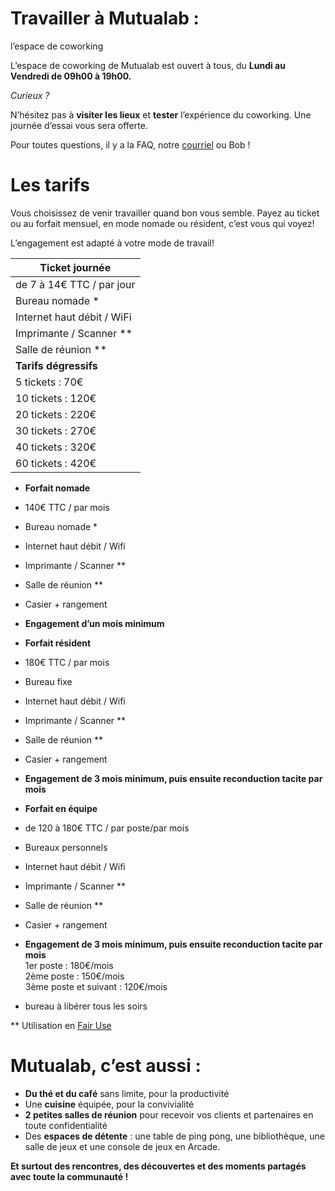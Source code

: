 

# Travailler à Mutualab :  
l’espace de coworking

L’espace de coworking de Mutualab est ouvert à tous, du **Lundi au Vendredi de 09h00 à 19h00.**

_Curieux ?_

N’hésitez pas à **visiter les lieux** et **tester** l’expérience du coworking. Une journée d’essai vous sera offerte.

Pour toutes questions, il y a la FAQ, notre [courriel](mailto:mutualab@coworkinglille.com) ou Bob !

# Les tarifs

Vous choisissez de venir travailler quand bon vous semble. Payez au ticket ou au forfait mensuel, en mode nomade ou résident, c’est vous qui voyez!

L’engagement est adapté à votre mode de travail!

| **Ticket journée** |
|---|
| de 7 à 14€ TTC / par jour |
| Bureau nomade \* |
| Internet haut débit / WiFi |
| Imprimante / Scanner \*\* |
| Salle de réunion \*\* |
| **Tarifs dégressifs**  |
|	5 tickets  : 70€  |
|	10 tickets : 120€  |
|	20 tickets : 220€  |
|	30 tickets : 270€  |
|	40 tickets : 320€  |
|	60 tickets : 420€  |




*   **Forfait nomade**
*   140€ TTC / par mois
*   Bureau nomade *
*   Internet haut débit / Wifi
*   Imprimante / Scanner **
*   Salle de réunion **
*   Casier + rangement
*   **Engagement d’un mois minimum**
	
	
*   **Forfait résident**
*   180€ TTC / par mois
*   Bureau fixe
*   Internet haut débit / Wifi
*   Imprimante / Scanner **
*   Salle de réunion **
*   Casier + rangement
*   **Engagement de 3 mois minimum, puis ensuite reconduction tacite par mois**


*   **Forfait en équipe**
*   de 120 à 180€ TTC / par poste/par mois
*   Bureaux personnels
*   Internet haut débit / Wifi
*   Imprimante / Scanner **
*   Salle de réunion **
*   Casier + rangement
*   **Engagement de 3 mois minimum, puis ensuite reconduction tacite par mois**  
    1er poste : 180€/mois  
    2ème poste : 150€/mois  
    3ème poste et suivant : 120€/mois


* bureau à libérer tous les soirs

** Utilisation en [Fair Use](http://fr.wikipedia.org/wiki/Fair_use "Lire définition du Fair use sur Wikipédia")

# Mutualab, c’est aussi :

*   **Du thé et du café** sans limite, pour la productivité
*   Une **cuisine** équipée, pour la convivialité
*   **2 petites salles de réunion** pour recevoir vos clients et partenaires en toute confidentialité
*   Des **espaces de détente** : une table de ping pong, une bibliothèque, une salle de jeux et une console de jeux en Arcade.

**Et surtout des rencontres, des découvertes et des moments partagés avec toute la communauté !**

</div>